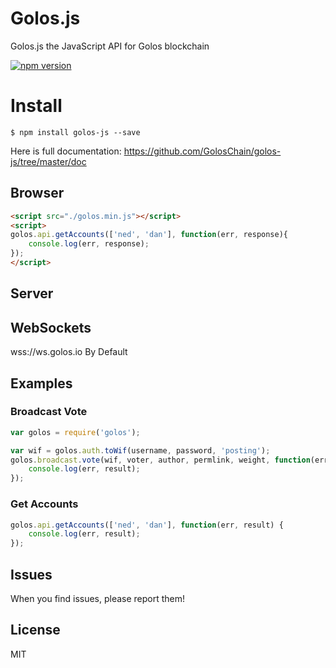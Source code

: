 # Golos.js
Golos.js the JavaScript API for Golos blockchain

[![npm version](https://badge.fury.io/js/golos-js.svg)](https://badge.fury.io/js/golos-js)

# Install
```
$ npm install golos-js --save
```

Here is full documentation:
https://github.com/GolosChain/golos-js/tree/master/doc

## Browser 
```html 
<script src="./golos.min.js"></script>
<script>
golos.api.getAccounts(['ned', 'dan'], function(err, response){
    console.log(err, response);
});
</script>
```

## Server

## WebSockets
wss://ws.golos.io By Default<br/>

## Examples
### Broadcast Vote
```js
var golos = require('golos');

var wif = golos.auth.toWif(username, password, 'posting');
golos.broadcast.vote(wif, voter, author, permlink, weight, function(err, result) {
	console.log(err, result);
});
```

### Get Accounts
```js
golos.api.getAccounts(['ned', 'dan'], function(err, result) {
	console.log(err, result);
});
```

## Issues
When you find issues, please report them!

## License
MIT
